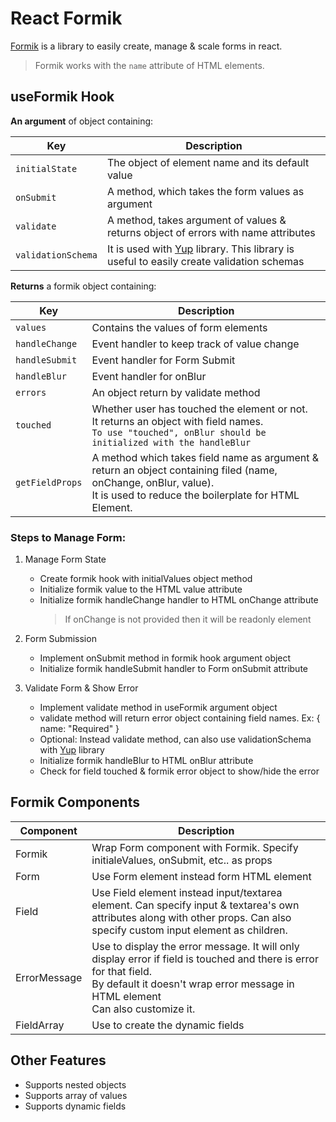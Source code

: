 # React Formik

[Formik](https://formik.org/) is a library to easily create, manage & scale forms in react.

> Formik works with the `name` attribute of HTML elements.

## useFormik Hook

**An argument** of object containing:

| Key                | Description                                                                                                                  |
|--------------------|------------------------------------------------------------------------------------------------------------------------------|
| `initialState`     | The object of element name and its default value                                                                             |
| `onSubmit`         | A method, which takes the form values as argument                                                                            |
| `validate`         | A method, takes argument of values & returns object of errors with name attributes                                           |
| `validationSchema` | It is used with [Yup](https://www.npmjs.com/package/yup) library. This library is useful to easily create validation schemas |

**Returns** a formik object containing:

| Key             | Description                                                                                                                                                                   |
|-----------------|-------------------------------------------------------------------------------------------------------------------------------------------------------------------------------|
| `values`        | Contains the values of form elements                                                                                                                                          |
| `handleChange`  | Event handler to keep track of value change                                                                                                                                   |
| `handleSubmit`  | Event handler for Form Submit                                                                                                                                                 |
| `handleBlur`    | Event handler for onBlur                                                                                                                                                      |
| `errors`        | An object return by validate method                                                                                                                                           |
| `touched`       | Whether user has touched the element or not.<br/> It returns an object with field names. <br />  `To use "touched", onBlur should be initialized with the handleBlur`         |
| `getFieldProps` | A method which takes field name as argument & return an object containing filed (name, onChange, onBlur, value).<br /> It is used to reduce the boilerplate for HTML Element. |

### Steps to Manage Form:

1. Manage Form State
    - Create formik hook with initialValues object method
    - Initialize formik value to the HTML value attribute
    - Initialize formik handleChange handler to HTML onChange attribute
      > If onChange is not provided then it will be readonly element

2. Form Submission
   - Implement onSubmit method in formik hook argument object
   - Initialize formik handleSubmit handler to Form onSubmit attribute

3. Validate Form & Show Error
   - Implement validate method in useFormik argument object
   - validate method will return error object containing field names. Ex: { name: "Required" }
   - Optional: Instead validate method, can also use validationSchema with [Yup](https://www.npmjs.com/package/yup)
     library
   - Initialize formik handleBlur to HTML onBlur attribute
   - Check for field touched & formik error object to show/hide the error

## Formik Components

| Component    | Description                                                                                                                                                                                                     |
|--------------|-----------------------------------------------------------------------------------------------------------------------------------------------------------------------------------------------------------------|
| Formik       | Wrap Form component with Formik. Specify initialeValues, onSubmit, etc.. as props                                                                                                                               |
| Form         | Use Form element instead form HTML element                                                                                                                                                                      |
| Field        | Use Field element instead input/textarea element. Can specify input & textarea's own attributes along with other props. Can also specify custom input element as children.                                      |
| ErrorMessage | Use to display the error message. It will only display error if field is touched and there is error for that field.<br /> By default it doesn't wrap error message in HTML element<br /> Can also customize it. |
| FieldArray   | Use to create the dynamic fields                                                                                                                                                                                |

## Other Features

- Supports nested objects
- Supports array of values
- Supports dynamic fields